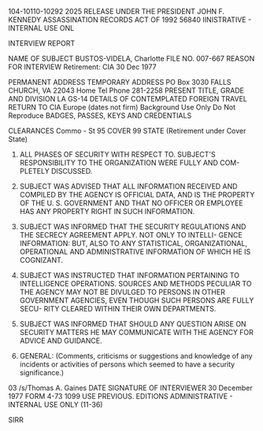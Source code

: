 104-10110-10292 2025 RELEASE UNDER THE PRESIDENT JOHN F. KENNEDY ASSASSINATION RECORDS ACT OF 1992 56840
IINISTRATIVE - INTERNAL USE ONL

INTERVIEW REPORT

NAME OF SUBJECT
BUSTOS-VIDELA, Charlotte FILE NO.
007-667
REASON FOR INTERVIEW
Retirement: CIA 30 Dec 1977

PERMANENT ADDRESS TEMPORARY ADDRESS
PO Box 3030
FALLS CHURCH, VA 22043 Home Tel Phone 281-2258
PRESENT TITLE, GRADE AND DIVISION
LA GS-14
DETAILS OF CONTEMPLATED FOREIGN TRAVEL RETURN TO CIA
Europe (dates not firm) Background Use Only
Do Not Reproduce
BADGES, PASSES, KEYS AND CREDENTIALS

CLEARANCES
Commo - St 95
COVER
99 STATE (Retirement under Cover State)
1. ALL PHASES OF SECURITY WITH RESPECT TO. SUBJECT'S RESPONSIBILITY TO THE ORGANIZATION WERE FULLY AND COM-
PLETELY DISCUSSED.

2. SUBJECT WAS ADVISED THAT ALL INFORMATION RECEIVED AND COMPILED BY THE AGENCY IS OFFICIAL DATA, AND IS THE
PROPERTY OF THE U. S. GOVERNMENT AND THAT NO OFFICER OR EMPLOYEE HAS ANY PROPERTY RIGHT IN SUCH INFORMATION.

3. SUBJECT WAS INFORMED THAT THE SECURITY REGULATIONS AND THE SECRECY AGREEMENT APPLY. NOT ONLY TO INTELLI-
GENCE INFORMATION: BUT, ALSO TO ANY STATISTICAL, ORGANIZATIONAL, OPERATIONAL AND ADMINISTRATIVE INFORMATION OF WHICH
HE IS COGNIZANT.

4. SUBJECT WAS INSTRUCTED THAT INFORMATION PERTAINING TO INTELLIGENCE OPERATIONS. SOURCES AND METHODS PECULIAR
TO THE AGENCY MAY NOT BE DIVULGED TO PERSONS IN OTHER GOVERNMENT AGENCIES, EVEN THOUGH SUCH PERSONS ARE FULLY SECU-
RITY CLEARED WITHIN THEIR OWN DEPARTMENTS.

5. SUBJECT WAS INFORMED THAT SHOULD ANY QUESTION ARISE ON SECURITY MATTERS HE MAY COMMUNICATE WITH THE AGENCY
FOR ADVICE AND GUIDANCE.

6. GENERAL: (Comments, criticisms or suggestions and knowledge of any incidents or activities of persons which
seemed to have a security significance.)

03
/s/Thomas A. Gaines
DATE SIGNATURE OF INTERVIEWER
30 December 1977
FORM
4-73
1099
USE PREVIOUS.
EDITIONS ADMINISTRATIVE - INTERNAL USE ONLY (11-36)

SIRR
